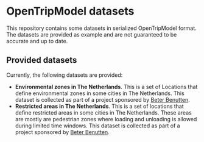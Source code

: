 # OpenTripModel datasets

This repository contains some datasets in serialized OpenTripModel format. The datasets are provided as example and are not guaranteed to be accurate and up to date.

## Provided datasets

Currently, the following datasets are provided:

* **Environmental zones in The Netherlands**. This is a set of Locations that define environmental zones in some cities in The Netherlands. This dataset is collected as part of a project sponsored by [Beter Benutten](http://beterbenutten.nl/).
* **Restricted areas in The Netherlands**. This is a set of locations that define restricted areas in some cities in The Netherlands. These areas are mostly are pedestrian zones where loading and unloading is allowed during limited time windows. This dataset is collected as part of a project sponsored by [Beter Benutten](http://beterbenutten.nl/).
